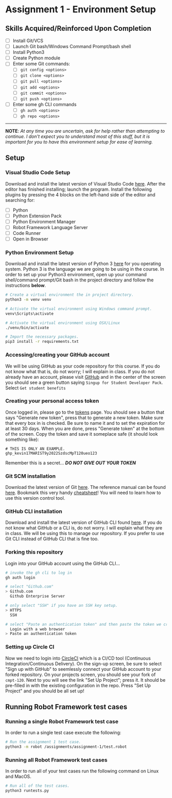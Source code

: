 # Assignment 1 - Environment Setup

## Skills Acquired/Reinforced Upon Completion

- [ ] Install Git/VCS
- [ ] Launch Git bash/Windows Command Prompt/bash shell
- [ ] Install Python3
- [ ] Create Python module
- [ ] Enter some Git commands:
  - [ ] `git config <options>`
  - [ ] `git clone <options>`
  - [ ] `git pull <options>`
  - [ ] `git add <options>`
  - [ ] `git commit <options>`
  - [ ] `git push <options>`
- [ ] Enter some gh CLI commands
  - [ ] `gh auth <options>`
  - [ ] `gh repo <options>`

---

**NOTE**: _At any time you are uncertain, ask for help rather than attempting to continue. I don't expect you to understand most of this stuff, but it is important for you to have this environment setup for ease of learning._

## Setup

### Visual Studio Code Setup

Download and install the latest version of Visual Studio Code [here](https://code.visualstudio.com/). After the editor has finished installing; launch the program. Install the following plugins by pressing the 4 blocks on the left-hand side of the editor and searching for:

- [ ] Python
- [ ] Python Extension Pack
- [ ] Python Environment Manager
- [ ] Robot Framework Language Server
- [ ] Code Runner
- [ ] Open in Browser

### Python Environment Setup

Download and install the latest version of Python 3 [here](https://www.python.org/downloads/) for you operating system. Python 3 is the language we are going to be using in the course. In order to set up your Python3 environment, open up your command shell/command prompt/Git bash in the project directory and follow the instructions **below**.

```sh
# Create a virtual environment the in project directory.
python3 -m venv venv

# Activate the virtual environment using Windows command prompt.
venv\Scripts\activate

# Activate the virtual environment using OSX/Linux
./venv/bin/activate

# Import the necessary packages.
pip3 install -r requirements.txt
```

### Accessing/creating your GitHub account

We will be using GitHub as your code repository for this course. If you do not know what that is, do not worry; I will explain in class. If you do not already have an account, please visit [GitHub](https://education.github.com/pack) and in the center of the screen you should see a green button saying `Singup for Student Developer Pack`. Select `Get student benefits`

### Creating your personal access token

Once logged in, please go to the [tokens](https://github.com/settings/tokens) page. You should see a button that says "Generate new token", press that to generate a new token. Make sure that every box in is checked. Be sure to name it and to set the expiration for at least 30 days. When you are done, press "Generate token" at the bottom of the screen. Copy the token and save it someplace safe (it should look something like):

```
# THIS IS ONLY AN EXAMPLE.
ghp_kevin17MARIST9y2022SzdscMpT120ueo123
```

Remember this is a secret... **_DO NOT GIVE OUT YOUR TOKEN_**

### Git SCM installation

Download the latest version of Git [here](https://git-scm.com/). The reference manual can be found [here](https://git-scm.com/docs). Bookmark this very handy [cheatsheet](https://education.github.com/git-cheat-sheet-education.pdf)! You will need to learn how to use this version control tool.

### GitHub CLI installation

Download and install the latest version of GitHub CLI found [here](https://cli.github.com/manual/installation). If you do not know what GitHub or a CLI is, do not worry. I will explain what they are in class. We will be using this to manage our repository. If you prefer to use Git CLI instead of GitHub CLI that is fine too.

### Forking this repository

Login into your GitHub account using the GitHub CLI...

```sh
# invoke the gh cli to log in
gh auth login

# select "Github.com"
> Github.com
  Github Enterprise Server

# only select "SSH" if you have an SSH key setup.
> HTTPS
  SSH

# select "Paste an authentication token" and then paste the token we created earlier
  Login with a web browser
> Paste an authentication token
```

### Setting up Circle CI

Now we need to login into [CircleCI](https://circleci.com/signup?return-to=https%3A%2F%2Fapp.circleci.com%2Fdashboard) which is a CI/CD tool (Continuous Integration/Continuous Delivery). On the sign-up screen, be sure to select "Sign up with GitHub" to seemlessly connect your GitHub account to your forked repository. On your projects screen, you should see your fork of `cmpt-120`. Next to you will see the link "Set Up Project"; press it. It should be pre-filled in with the existing configuration in the repo. Press "Set Up Project" and you should be all set up!

## Running Robot Framework test cases

### Running a single Robot Framework test case

In order to run a single test case execute the following:

```sh
# Run the assignment 1 test case.
python3 -m robot /assignments/assignment-1/test.robot
```

### Running all Robot Framework test cases

In order to run all of your test cases run the following command on Linux and MacOS.

```sh
# Run all of the test cases.
python3 runtests.py
```
